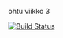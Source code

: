 ohtu viikko 3

[![Build Status](https://travis-ci.org/salae/ohtu-viikko3.svg?branch=master)](https://travis-ci.org/salae/ohtu-viikko3)
